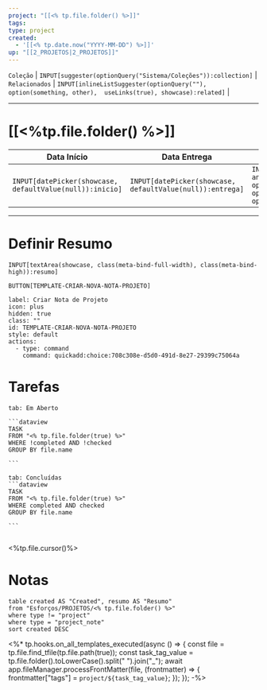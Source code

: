 ```yaml
---
project: "[[<% tp.file.folder() %>]]"
tags:
type: project
created:
  - '[[<% tp.date.now("YYYY-MM-DD") %>]]'
up: "[[2_PROJETOS|2_PROJETOS]]"
---
```


 `Coleção` | `INPUT[suggester(optionQuery("Sistema/Coleções")):collection]`   | `Relacionados` | `INPUT[inlineListSuggester(optionQuery(""), option(something, other),  useLinks(true), showcase):related]`  |

---
# [[<%tp.file.folder() %>]] 



|Data Início|Data Entrega|Status|
| --- | --- |---|
| `INPUT[datePicker(showcase, defaultValue(null)):inicio]`| `INPUT[datePicker(showcase, defaultValue(null)):entrega]` |`INPUT[inlineSelect(option('Em andamento'), option('Finalizada'), option('Arquivado'), option('Aguardando')):status]` |

---

# Definir Resumo 
`INPUT[textArea(showcase, class(meta-bind-full-width), class(meta-bind-high)):resumo]`


 `BUTTON[TEMPLATE-CRIAR-NOVA-NOTA-PROJETO]`

```meta-bind-button
label: Criar Nota de Projeto
icon: plus
hidden: true
class: ""
id: TEMPLATE-CRIAR-NOVA-NOTA-PROJETO
style: default
actions:
  - type: command
    command: quickadd:choice:708c308e-d5d0-491d-8e27-29399c75064a
```



# Tarefas 
````tabs
tab: Em Aberto

```dataview
TASK
FROM "<% tp.file.folder(true) %>"
WHERE !completed AND !checked
GROUP BY file.name

```

tab: Concluídas 
```dataview
TASK
FROM "<% tp.file.folder(true) %>"
WHERE completed AND checked
GROUP BY file.name

```


````

<%tp.file.cursor()%>

#  Notas

```dataview
table created AS "Created", resumo AS "Resumo"
from "Esforços/PROJETOS/<% tp.file.folder() %>"
where type != "project"
where type = "project_note"
sort created DESC
```


<%* tp.hooks.on_all_templates_executed(async () => { 
    const file = tp.file.find_tfile(tp.file.path(true)); 
    const task_tag_value = tp.file.folder().toLowerCase().split(" ").join("_");
    await app.fileManager.processFrontMatter(file, (frontmatter) => { 
        frontmatter["tags"] = `project/${task_tag_value}`; 
    }); 
}); -%>